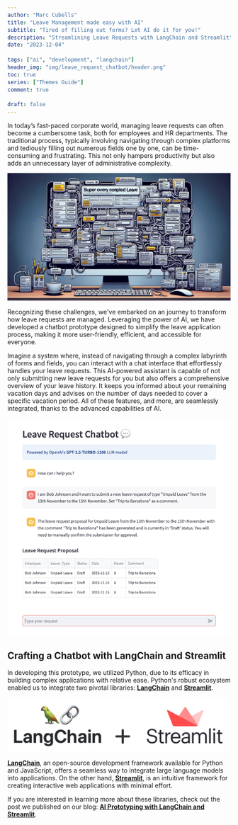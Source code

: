 ```yaml
---
author: "Marc Cubells"
title: "Leave Management made easy with AI"
subtitle: "Tired of filling out forms? Let AI do it for you!"
description: "Streamlining Leave Requests with LangChain and Streamlit"
date: "2023-12-04"

tags: ["ai", "development", "langchain"]
header_img: "img/leave_request_chatbot/header.png"
toc: true
series: ["Themes Guide"]
comment: true

draft: false
---
```


In today’s fast-paced corporate world, managing leave requests can often become a cumbersome task, both for employees and HR departments. The traditional process, typically involving navigating through complex platforms and tediously filling out numerous fields one by one, can be time-consuming and frustrating. This not only hampers productivity but also adds an unnecessary layer of administrative complexity.

![leave_request_forms_complexity](leave_request_forms_complexity.png)

Recognizing these challenges, we've embarked on an journey to transform how leave requests are managed. Leveraging the power of AI, we have developed a chatbot prototype designed to simplify the leave application process, making it more user-friendly, efficient, and accessible for everyone.

Imagine a system where, instead of navigating through a complex labyrinth of forms and fields, you can interact with a chat interface that effortlessly handles your leave requests. This AI-powered assistant is capable of not only submitting new leave requests for you but also offers a comprehensive overview of your leave history. It keeps you informed about your remaining vacation days and advises on the number of days needed to cover a specific vacation period. All of these features, and more, are seamlessly integrated, thanks to the advanced capabilities of AI.

![chatbot_preview](<chatbot_preview.png>)

## Crafting a Chatbot with LangChain and Streamlit

In developing this prototype, we utilized Python, due to its efficacy in building complex applications with relative ease. Python's robust ecosystem enabled us to integrate two pivotal libraries: [**LangChain**](https://www.langchain.com) and [**Streamlit**](https://streamlit.io). 

![langchain_streamlit_logos](langchain_streamlit_logos.png)

[**LangChain**](https://www.langchain.com), an open-source development framework available for Python and JavaScript, offers a seamless way to integrate large language models into applications. On the other hand, [**Streamlit**](https://streamlit.io), is an intuitive framework for creating interactive web applications with minimal effort. 

If you are interested in learning more about these libraries, check out the post we published on our blog: [**AI Prototyping with LangChain and Streamlit**](https://philico-tech.github.io/ptech-blog/langchain/).
